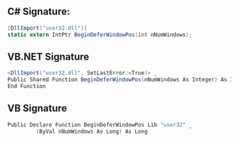 
## C# Signature:
```cs
[DllImport("user32.dll")]
static extern IntPtr BeginDeferWindowPos(int nNumWindows);
```

## VB.NET Signature
```cs
<DllImport("user32.dll", SetLastError:=True)> _
Public Shared Function BeginDeferWindowPos(nNumWindows As Integer) As IntPtr
End Function
```

## VB Signature
```cs
Public Declare Function BeginDeferWindowPos Lib "user32" _
         (ByVal nNumWindows As Long) As Long
```
